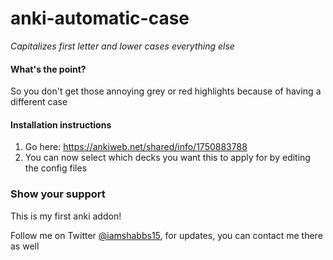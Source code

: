 # anki-automatic-case

_Capitalizes first letter and lower cases everything else_

#### What's the point?

So you don't get those annoying grey or red highlights because of having a different case

#### Installation instructions

1. Go here: https://ankiweb.net/shared/info/1750883788
2. You can now select which decks you want this to apply for by editing the config files

### Show your support

This is my first anki addon!

Follow me on Twitter [@iamshabbs15](https://twitter.com/iamshabbs15), for updates, you can contact me there as well



